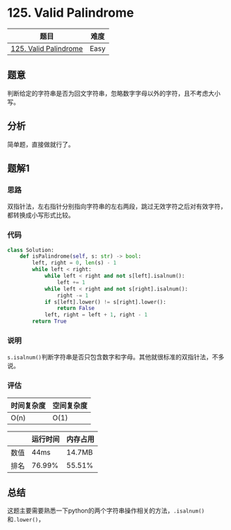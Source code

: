 # 125. Valid Palindrome

| 题目 | 难度 |
| ---- | ---- |
| [125. Valid Palindrome](https://leetcode.com/problems/valid-palindrome/) | Easy |

## 题意

判断给定的字符串是否为回文字符串，忽略数字字母以外的字符，且不考虑大小写。

## 分析

简单题，直接做就行了。

## 题解1

### 思路

双指针法，左右指针分别指向字符串的左右两段，跳过无效字符之后对有效字符，都转换成小写形式比较。

### 代码

```python
class Solution:
    def isPalindrome(self, s: str) -> bool:
        left, right = 0, len(s) - 1
        while left < right:
            while left < right and not s[left].isalnum():
                left += 1
            while left < right and not s[right].isalnum():
                right -= 1
            if s[left].lower() != s[right].lower():
                return False
            left, right = left + 1, right - 1
        return True
```

### 说明

`s.isalnum()`判断字符串是否只包含数字和字母。其他就很标准的双指针法，不多说。

### 评估

| 时间复杂度 | 空间复杂度 |
| ---- | ---- |
| O(n) | O(1) |

| | 运行时间 | 内存占用 |
| ---- | ---- | ---- |
| 数值 | 44ms | 14.7MB |
| 排名 | 76.99% | 55.51% |

## 总结

这题主要需要熟悉一下python的两个字符串操作相关的方法，`.isalnum()`和`.lower()`，
